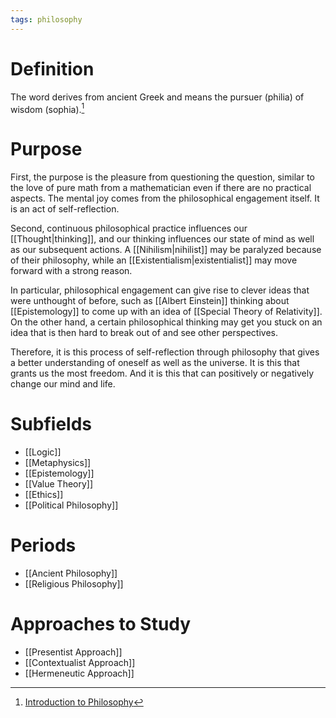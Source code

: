 ```yaml
---
tags: philosophy
---
```


# Definition

The word derives from ancient Greek and means the pursuer (philia) of wisdom (sophia).[^1]

# Purpose

First, the purpose is the pleasure from questioning the question, similar to the love of pure math from a mathematician even if there are no practical aspects. The mental joy comes from the philosophical engagement itself. It is an act of self-reflection.

Second, continuous philosophical practice influences our [[Thought|thinking]], and our thinking influences our state of mind as well as our subsequent actions. A [[Nihilism|nihilist]] may be paralyzed because of their philosophy, while an [[Existentialism|existentialist]] may move forward with a strong reason. 

In particular, philosophical engagement can give rise to clever ideas that were unthought of before, such as [[Albert Einstein]] thinking about [[Epistemology]] to come up with an idea of [[Special Theory of Relativity]]. On the other hand, a certain philosophical thinking may get you stuck on an idea that is then hard to break out of and see other perspectives.

Therefore, it is this process of self-reflection through philosophy that gives a better understanding of oneself as well as the universe. It is this that grants us the most freedom. And it is this that can positively or negatively change our mind and life.

# Subfields
- [[Logic]]
- [[Metaphysics]]
- [[Epistemology]]
- [[Value Theory]]
- [[Ethics]]
- [[Political Philosophy]]

# Periods
- [[Ancient Philosophy]]
- [[Religious Philosophy]]

# Approaches to Study
- [[Presentist Approach]]
- [[Contextualist Approach]]
- [[Hermeneutic Approach]]

[^1]: [Introduction to Philosophy](zotero://open-pdf/library/items/M84L5RRJ?page=18)